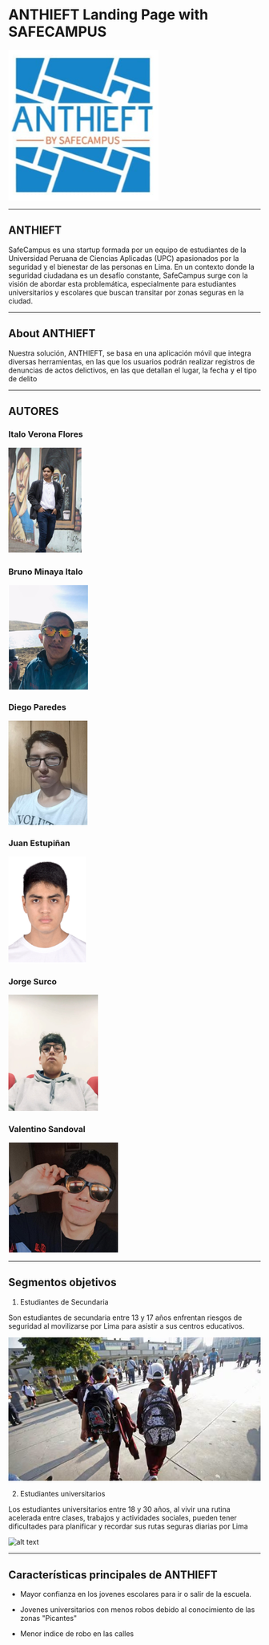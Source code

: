 # ANTHIEFT Landing Page with SAFECAMPUS

![alt text](/Public/assets/images/logo.png)

---

## ANTHIEFT

SafeCampus es una startup formada por un equipo de estudiantes de la Universidad Peruana de Ciencias Aplicadas (UPC) apasionados por la seguridad y el bienestar de las personas en Lima. En un contexto donde la seguridad ciudadana es un desafío constante, SafeCampus surge con la visión de abordar esta problemática, especialmente para estudiantes universitarios y escolares que buscan transitar por zonas seguras en la ciudad.

---

## About ANTHIEFT

Nuestra solución, ANTHIEFT, se basa en una aplicación móvil que integra diversas herramientas, en las que los usuarios podrán realizar registros de denuncias de actos delictivos, en las que detallan el lugar, la fecha y el tipo de delito

---

## AUTORES

### Italo Verona Flores
![alt text](/Public/assets/images/image.png)
### Bruno Minaya Italo
![alt text](/Public/assets/images/image-1.png)
### Diego Paredes
![alt text](/Public/assets/images/image-2.png)
### Juan Estupiñan
![alt text](/Public/assets/images/image-5.png)
### Jorge Surco
![alt text](/Public/assets/images/image-3.png)
### Valentino Sandoval
![alt text](/Public/assets/images/image-4.png)

---

## Segmentos objetivos

1) Estudiantes de Secundaria

Son estudiantes de secundaria entre 13 y 17 años enfrentan riesgos de seguridad al movilizarse por Lima para asistir a sus centros educativos.

![alt text](/Public/assets/images/image-6.png)

2) Estudiantes universitarios

Los estudiantes universitarios entre 18 y 30 años, al vivir una rutina acelerada entre clases, trabajos y actividades sociales, pueden tener dificultades para planificar y recordar sus rutas seguras diarias por Lima

![alt text](/Public/assets/images/image-7.png)

---

## Características principales de ANTHIEFT

- Mayor confianza en los jovenes escolares para ir o salir de la escuela.

- Jovenes universitarios con menos robos debido al conocimiento de las zonas "Picantes"

- Menor indice de robo en las calles
